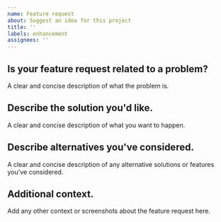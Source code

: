 ```yaml
---
name: Feature request
about: Suggest an idea for this project
title: ''
labels: enhancement
assignees: ''
---
```


## Is your feature request related to a problem?

A clear and concise description of what the problem is.

## Describe the solution you'd like.

A clear and concise description of what you want to happen.

## Describe alternatives you've considered.

A clear and concise description of any alternative solutions or features you've considered.

## Additional context.

Add any other context or screenshots about the feature request here.
